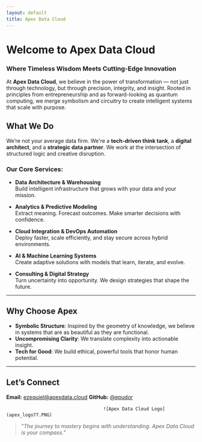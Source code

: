 ```yaml
---
layout: default
title: Apex Data Cloud
---
```


# Welcome to Apex Data Cloud

### **Where Timeless Wisdom Meets Cutting-Edge Innovation**

At **Apex Data Cloud**, we believe in the power of transformation — not just through technology, but through precision, integrity, and insight. Rooted in principles from entrepreneurship and as forward-looking as quantum computing, we merge symbolism and circuitry to create intelligent systems that scale with purpose.

## **What We Do**

We’re not your average data firm. We're a **tech-driven think tank**, a **digital architect**, and a **strategic data partner**. We work at the intersection of structured logic and creative disruption.

### **Our Core Services:**
- **Data Architecture & Warehousing**  
  Build intelligent infrastructure that grows with your data and your mission.

- **Analytics & Predictive Modeling**  
  Extract meaning. Forecast outcomes. Make smarter decisions with confidence.

- **Cloud Integration & DevOps Automation**  
  Deploy faster, scale efficiently, and stay secure across hybrid environments.

- **AI & Machine Learning Systems**  
  Create adaptive solutions with models that learn, iterate, and evolve.

- **Consulting & Digital Strategy**  
  Turn uncertainty into opportunity. We design strategies that shape the future.

---

## **Why Choose Apex**

- **Symbolic Structure**: Inspired by the geometry of knowledge, we believe in systems that are as beautiful as they are functional.
- **Uncompromising Clarity**: We translate complexity into actionable insight.
- **Tech for Good**: We build ethical, powerful tools that honor human potential.

---

## **Let’s Connect**

**Email:** ezequiel@apexdata.cloud
**GitHub:** [@epudor](https://github.com/epudor)





                                        ![Apex Data Cloud Logo](apex_logo77.PNG)
> _"The journey to mastery begins with understanding. Apex Data Cloud is your compass."_

